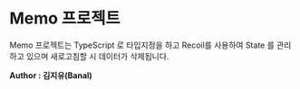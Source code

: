 # Memo 프로젝트

Memo 프로젝트는
TypeScript 로 타입지정을 하고
Recoil를 사용하여 State 를 관리하고 있으며 새로고침할 시 데이터가 삭제됩니다.

**Author : 김지유(Banal)**

